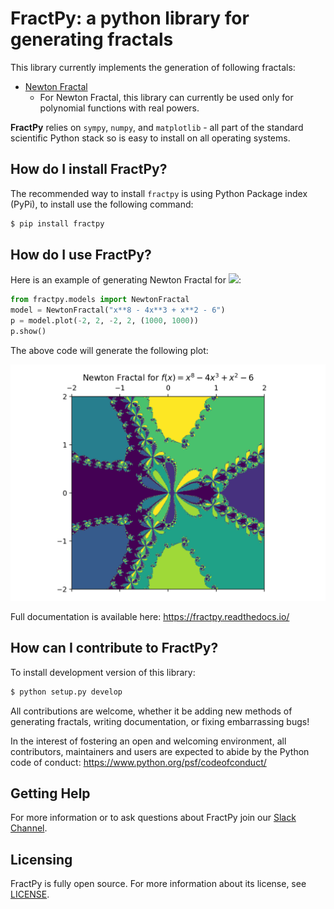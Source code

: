 # FractPy: a python library for generating fractals

This library currently implements the generation of following fractals:

- [Newton Fractal](https://en.wikipedia.org/wiki/Newton_fractal)
  - For Newton Fractal, this library can currently be used only for polynomial functions with real powers.

**FractPy** relies on `sympy`, `numpy`, and `matplotlib` - all part of the standard scientific Python stack so is easy to install on all operating systems.

## How do I install FractPy?

The recommended way to install `fractpy` is using Python Package index (PyPi), to install use the following command:

```bash
$ pip install fractpy
```

## How do I use FractPy?

Here is an example of generating Newton Fractal for <img src="https://render.githubusercontent.com/render/math?math=f(x) = x^8 - 4x^3 %2B x^2 - 6">:

```python
from fractpy.models import NewtonFractal
model = NewtonFractal("x**8 - 4x**3 + x**2 - 6")
p = model.plot(-2, 2, -2, 2, (1000, 1000))
p.show()
```

The above code will generate the following plot:

![](https://github.com/asinghgaba/fractpy/blob/master/docs/_static/readme_plot.png)

Full documentation is available here: https://fractpy.readthedocs.io/

## How can I contribute to FractPy?

To install development version of this library:

```bash
$ python setup.py develop
```

All contributions are welcome, whether it be adding new methods of generating fractals, writing documentation, or fixing embarrassing bugs!

In the interest of fostering an open and welcoming environment, all
contributors, maintainers and users are expected to abide by the Python code of
conduct: https://www.python.org/psf/codeofconduct/

## Getting Help

For more information or to ask questions about FractPy join our [Slack Channel](https://fractpy.slack.com.).

## Licensing

FractPy is fully open source. For more information about its license, see [LICENSE](https://github.com/asinghgaba/fractpy/blob/master/LICENSE).



